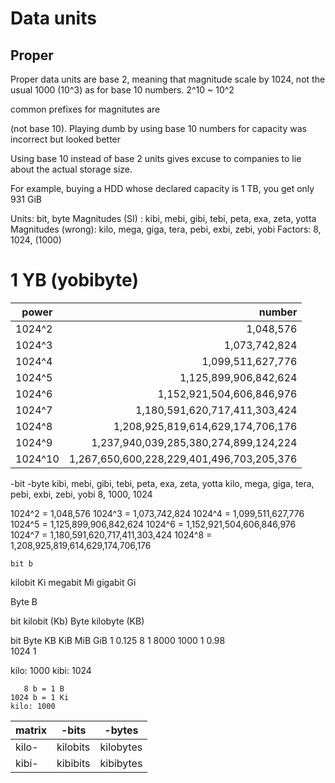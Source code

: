 # Data units


## Proper
Proper data units are base 2, meaning that magnitude scale by 1024, not the usual 1000 (10^3) as for base 10 numbers. 2^10 ~ 10^2


common prefixes for magnitutes are 

(not base 10). Playing dumb by using base 10 numbers for capacity was incorrect but looked better


Using base 10 instead of base 2 units gives excuse to companies to lie about the actual storage size.

For example, buying a HDD whose declared capacity is 1 TB, you get only 931 GiB


Units: bit, byte
Magnitudes (SI)   : kibi, mebi, gibi, tebi, peta, exa,  zeta, yotta
Magnitudes (wrong): kilo, mega, giga, tera, pebi, exbi, zebi, yobi
Factors: 8, 1024, (1000)


1 YB (yobibyte)
===============


| power   |                                    number |
|---------|------------------------------------------:|
| 1024^2  |                                 1,048,576 |
| 1024^3  |                             1,073,742,824 |
| 1024^4  |                         1,099,511,627,776 |
| 1024^5  |                     1,125,899,906,842,624 |
| 1024^6  |                 1,152,921,504,606,846,976 |
| 1024^7  |             1,180,591,620,717,411,303,424 |
| 1024^8  |         1,208,925,819,614,629,174,706,176 |
| 1024^9  |     1,237,940,039,285,380,274,899,124,224 |
| 1024^10 | 1,267,650,600,228,229,401,496,703,205,376 |



-bit
-byte
kibi, mebi, gibi, tebi, peta, exa,  zeta, yotta
kilo, mega, giga, tera, pebi, exbi, zebi, yobi
8, 1000, 1024




1024^2 = 1,048,576
1024^3 = 1,073,742,824
1024^4 = 1,099,511,627,776
1024^5 = 1,125,899,906,842,624
1024^6 = 1,152,921,504,606,846,976
1024^7 = 1,180,591,620,717,411,303,424
1024^8 = 1,208,925,819,614,629,174,706,176



    bit b
kilobit Ki
megabit Mi
gigabit Gi



Byte B


bit   kilobit (Kb)
Byte  kilobyte (KB)


bit     Byte    KB    KiB     MiB       GiB
1       0.125
8       1
8000    1000    1     0.98    
        1024          1



kilo: 1000
kibi: 1024

```
   8 b = 1 B
1024 b = 1 Ki
kilo: 1000
```

matrix | -bits    | -bytes
-------|----------|-------------
kilo-  | kilobits | kilobytes
kibi-  | kibibits | kibibytes




